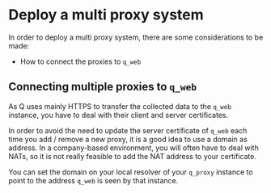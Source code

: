 # Deploy a multi proxy system

In order to deploy a multi proxy system, there are some considerations to be made:
- How to connect the proxies to `q_web`

## Connecting multiple proxies to `q_web`
As Q uses mainly HTTPS to transfer the collected data to the `q_web` instance, 
you have to deal with their client and server certificates.

In order to avoid the need to update the server certificate of `q_web` each time you add / remove a new proxy,
it is a good idea to use a domain as address. In a company-based environment, you will often have to deal with NATs,
so it is not really feasible to add the NAT address to your certificate.

You can set the domain on your local resolver of your `q_proxy` instance
to point to the address `q_web` is seen by that instance.
